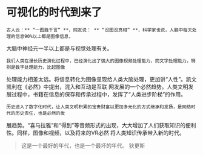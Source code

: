 # 可视化的时代到来了

    古人云：** “一图胜千言” **，网友说： ** “没图没真相” **，科学家也说，人脑中每天处理的信息90%以上都是图像信息，
大脑中神经元一半以上都是与视觉处理有关。

    我们人类在漫长历史演化过程中，已经演化出了强大的图像视频处理能力，而文字处理能力，特别是数字处理能力，比起图像
处理能力相差太远。将信息转化为图像呈现给人类大脑处理，更加讲“人性”。凯文凯利在《必然》中提出，混入和互动是互联
网发展的一个必然趋势。人类文明发展过程中，书籍在信息的保存和传承过程中，发挥了“人类进步阶梯”的作用。
    
    历史进入了数字化时代，让人类文明积累的宝贵财富以更加多元化的方式继承和发扬，是网络时代的历史责任，也是必然的发
展趋势。“喜马拉雅”和“得到”等音频形式的出现，大大增加了人们获取知识的便利性。同样，图像和视频，以及将来的VR必然
将人类知识传承带入新的时代。

 > 这是一个最好的年代，也是一个最坏的年代。
 > 狄更斯
